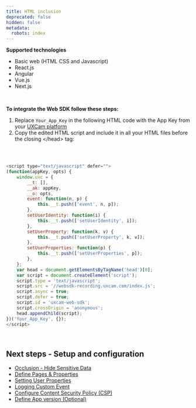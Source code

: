 ```yaml
---
title: HTML inclusion
deprecated: false
hidden: false
metadata:
  robots: index
---
```

**Supported technologies**

* Basic web (HTML CSS and Javascript)
* React.js
* Angular
* Vue.js
* Next.js

<br />

**To integrate the Web SDK follow these steps:**

1. Replace `Your_App_Key` in the following HTML code with the App Key from your [UXCam platform](https://app.uxcam.com/integration)
2. Copy the edited HTML script and include it in all your HTML files before the closing \</head> tag:

<br />

```javascript

<script type="text/javascript" defer="">
(function(appKey, opts) {
    window.uxc = {
        __t: [],
        __ak: appKey,
        __o: opts,
        event: function(n, p) {
            this.__t.push(['event', n, p]);
        },
        setUserIdentity: function(i) {
            this.__t.push(['setUserIdentity', i]);
        },
        setUserProperty: function(k, v) {
            this.__t.push(['setUserProperty', k, v]);
        },
        setUserProperties: function(p) {
            this.__t.push(['setUserProperties', p]);
        },
    };
    var head = document.getElementsByTagName('head')[0];
    var script = document.createElement('script');
    script.type = 'text/javascript';
    script.src = '//websdk-recording.uxcam.com/index.js';
    script.async = true;
    script.defer = true;
    script.id = 'uxcam-web-sdk';
    script.crossOrigin = 'anonymous';
    head.appendChild(script);
})('Your_App_Key', {}); 
</script>
```

<br />

## Next steps - Setup and configuration

* [Occlusion - Hide Sensitive Data](https://developer.uxcam.com/v2.0-draft/update/docs/occlusion#/)
* [Define Pages & Properties](https://developer.uxcam.com/v2.0-draft/update/docs/define-pages-properties-to-simplify-data)
* [Setting User Properties](https://developer.uxcam.com/v2.0-draft/update/docs/user-properties)
* [Logging Custom Event](https://developer.uxcam.com/v2.0-draft/update/docs/logging-custom-event#/)
* [Configure Content Security Policy (CSP)](https://developer.uxcam.com/v2.0-draft/update/docs/csp#/)
* [Define App version (Optional)](https://developer.uxcam.com/v2.0-draft/update/docs/app-version#/)